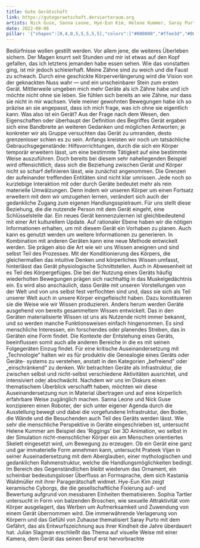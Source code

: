 ```yaml
---
title: Gute Gerätschaft
link: https://gutegeraetschaft.dervierteraum.org
artists: Nick Guse, Sanna Leone, Hye-Eun Kim, Helene Kummer, Saray Purto Hoffmann, Julian Slagman, Sophia Tartler, Prateek Vijan, Kastania Waldmüller
date: 2022-08-06
pillar: '{"shapes":[0,4,0,5,5,5,5,5],"colors":["#000000","#ffee3d","#000000","#ffee3d","#ffee3d","#ffee3d","#ffee3d","#ffee3d"]}'
---
```

Bedürfnisse wollen gestillt werden. Vor allem jene, die weiteres Überleben sichern. Der Magen knurrt seit Stunden und mir ist etwas auf den Kopf gefallen, das ich letztens jemanden habe essen sehen. Wie das vonstatten ging, ist mir jedoch schleierhaft. Meine Zähne sind zu weich und die Faust zu schwach. Durch eine geschickte Körperverlängerung wird die Vision von der geknackten Nuss wahr — und ein unscheinbarer Stein zum ersten Gerät. Mittlerweile umgeben mich mehr Geräte als ich Zähne habe und ich möchte nicht ohne sie leben. Sie fühlen sich bereits an wie Zähne, nur dass sie nicht in mir wachsen. Viele meiner gewohnten Bewegungen habe ich so präzise an sie angepasst, dass ich mich frage, was ich ohne sie eigentlich kann. Was also ist ein Gerät? Aus der Frage nach dem Wesen, den Eigenschaften oder überhaupt der Definition des Begriffes Gerät ergaben sich eine Bandbreite an weiteren Gedanken und möglichen Antworten; je konkreter wir als Gruppe versuchten das Gerät zu umranden, desto grenzenloser schien es zu sein. Anfangs kreisten wir noch um tatsächliche Gebrauchsgegenstände: Hilfsvorrichtungen, durch die sich ein Körper temporär erweitern lässt, um eine bestimmte Tätigkeit auf eine bestimmte Weise auszuführen. Doch bereits bei diesem sehr naheliegenden Beispiel wird offensichtlich, dass sich die Beziehung zwischen Gerät und Körper nicht so scharf definieren lässt, wie zunächst angenommen. Die Grenzen der aufeinander treffenden Entitäten sind nicht klar umrissen. Jede noch so kurzlebige Interaktion mit oder durch Geräte bedeutet mehr als rein materielle Umwälzungen. Denn indem wir unseren Körper um einen Fortsatz erweitern mit dem wir umzugehen lernen, verändert sich auch der gedankliche Zugang zum eigenen Handlungsspielraum. Für uns stellt diese Beziehung, die die nutzende Person mit dem Gerät eingeht, eine Schlüsselstelle dar. Ein neues Gerät kennenzulernen ist gleichbedeutend mit einer Art kulturellem Update. Auf rationaler Ebene haben wir die nötigen Informationen erhalten, um mit diesem Gerät ein Vorhaben zu planen. Auch kann es genutzt werden um weitere Informationen zu generieren. In Kombination mit anderen Geräten kann eine neue Methode entwickelt werden. Sie prägen also die Art wie wir uns Wissen aneignen und sind selbst Teil des Prozesses. Mit der Konditionierung des Körpers, die gleichermaßen das intuitive Denken und körperliches Wissen umfasst, hinterlässt das Gerät physiologische Schnittstellen. Auch in Abwesenheit ist es Teil des Körpergefüges. Die bei der Nutzung eines Geräts häufig wiederholten Bewegungen prägen sich nachhaltig in das Muskelgedächtnis ein. Es wird also anschaulich, dass Geräte mit unseren Vorstellungen von der Welt und von uns selbst fest verflochten sind und, dass sie sich als Teil unserer Welt auch in unsere Körper eingefleischt haben. Dazu konstituieren sie die Weise wie wir Wissen produzieren. Anders herum werden Geräte ausgehend von bereits gesammeltem Wissen entwickelt. Das in den Geräten materialisierte Wissen ist uns als Nutzende nicht immer bekannt, und so werden manche Funktionsweisen einfach hingenommen. Es sind menschliche Interessen, ein forschendes oder planendes Streben, das in Geräten eine Form findet. Die Kontexte der Entstehung eines Geräts, beeinflussen somit auch alle anderen Bereiche in die es mit seinen Folgegeräten Einzug findet. Für eine kritische Auseinandersetzung mit „Technologie“ halten wir es für produktiv die Genealogie eines Geräts oder Geräte- systems zu verstehen, anstatt in den Kategorien „befreiend“ oder „einschränkend“ zu denken. Wir betrachten Geräte als Infrastruktur, die zwischen selbst und nicht-selbst verschiedene Aktivitäten ausrichtet, und intensiviert oder abschwächt. Nachdem wir uns im Diskurs einen thematischem Überblick verschafft haben, möchten wir diese Auseinandersetzung nun in Material übertragen und auf eine körperlich erfahrbare Weise zugänglich machen. Sanna Leone und Nick Guse konzipieren einen Roboter, der sich unter eigener Agenda durch die Ausstellung bewegt und dabei die vorgefundene Infrastruktur, den Boden, die Wände und die Besuchenden auch Teil des Geräts werden lässt. Wie sehr die menschliche Perspektive in Geräte eingeschrieben ist, untersucht Helene Kummer am Beispiel des 'Riggings' bei 3D Animation, wo selbst in der Simulation nicht-menschlicher Körper ein am Menschen orientiertes Skelett eingesetzt wird, um Bewegung zu erzeugen. Ob ein Gerät eine ganz und gar immaterielle Form annehmen kann, untersucht Prateek Vijan in seiner Auseinadersetzung mit dem Aberglauben, einer mythologischen und gedanklichen Rahmenstruktur, welche die Handlungsmöglichkeiten bedingt. Im Bereich des Gegenständlichen bleibt wiederum das Ornament, ein scheinbar bedeutungsloser Überfluss an Formsprache, dem sich Kastania Waldmüller mit ihrer Paragerätschaft widmet. Hye-Eun Kim zeigt keramische Cyborgs, die die gesellschaftliche Fixierung auf- und Bewertung aufgrund von messbaren Einheiten thematisieren. Sophia Tartler untersucht in Form von balzenden Broschen, wie sexuelle Attraktivität vom Körper ausgelagert, das Werben um Aufmerksamkeit und Zuwendung von einem Gerät übernommen wird. Die immerwährende Verlagerung von Körpern und das Gefühl von Zuhause thematisiert Saray Purto mit dem Gefährt, das als Entwurfszeichnung aus ihrer Kindheit die Jahre überdauert hat. Julian Slagman erschließt das Thema auf visuelle Weise mit einer Kamera, dem Gerät das seinen Beruf erst hervorbrachte
